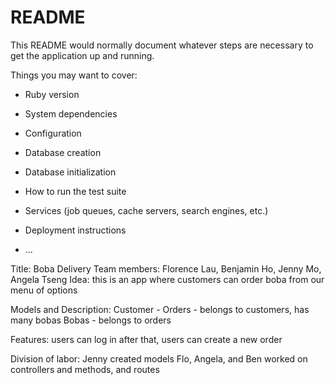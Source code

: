# README

This README would normally document whatever steps are necessary to get the
application up and running.

Things you may want to cover:

* Ruby version

* System dependencies

* Configuration

* Database creation

* Database initialization

* How to run the test suite

* Services (job queues, cache servers, search engines, etc.)

* Deployment instructions

* ...

Title: Boba Delivery
Team members: Florence Lau, Benjamin Ho, Jenny Mo, Angela Tseng
Idea: this is an app where customers can order boba from our menu of options

Models and Description:
	Customer - 
	Orders - belongs to customers, has many bobas 
	Bobas - belongs to orders 

Features:
	users can log in
	after that, users can create a new order 

Division of labor: 
	Jenny created models
	Flo, Angela, and Ben worked on controllers and methods, and routes 
